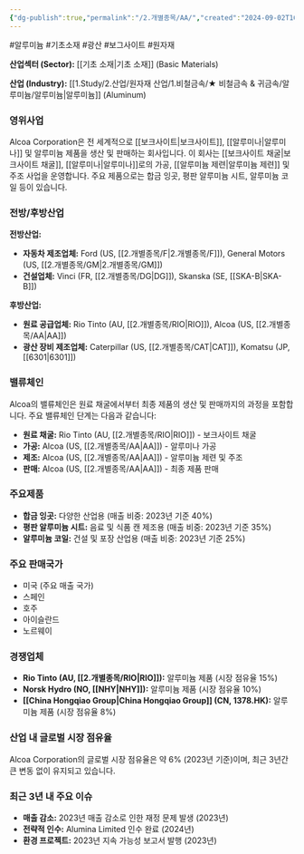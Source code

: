 ```yaml
---
{"dg-publish":true,"permalink":"/2.개별종목/AA/","created":"2024-09-02T16:50:37.850+09:00","updated":"2025-06-03T20:05:57.300+09:00"}
---
```


#알루미늄 #기초소재 #광산 #보그사이트 #원자재 

**산업섹터 (Sector):** [[기초 소재\|기초 소재]] (Basic Materials)  

**산업 (Industry):** [[1.Study/2.산업/원자재 산업/1.비철금속/★ 비철금속 & 귀금속/알루미늄/알루미늄\|알루미늄]] (Aluminum)

### 영위사업

Alcoa Corporation은 전 세계적으로 [[보크사이트\|보크사이트]], [[알루미나\|알루미나]] 및 알루미늄 제품을 생산 및 판매하는 회사입니다. 이 회사는 [[보크사이트 채굴\|보크사이트 채굴]], [[알루미나\|알루미나]]로의 가공, [[알루미늄 제련\|알루미늄 제련]] 및 주조 사업을 운영합니다. 주요 제품으로는 합금 잉곳, 평판 알루미늄 시트, 알루미늄 코일 등이 있습니다.

### 전방/후방산업

**전방산업:**

- **자동차 제조업체:** Ford (US, [[2.개별종목/F\|2.개별종목/F]]), General Motors (US, [[2.개별종목/GM\|2.개별종목/GM]])
- **건설업체:** Vinci (FR, [[2.개별종목/DG\|DG]]), Skanska (SE, [[SKA-B\|SKA-B]])

**후방산업:**

- **원료 공급업체:** Rio Tinto (AU, [[2.개별종목/RIO\|RIO]]), Alcoa (US, [[2.개별종목/AA\|AA]])
- **광산 장비 제조업체:** Caterpillar (US, [[2.개별종목/CAT\|CAT]]), Komatsu (JP, [[6301\|6301]])

### 밸류체인

Alcoa의 밸류체인은 원료 채굴에서부터 최종 제품의 생산 및 판매까지의 과정을 포함합니다. 주요 밸류체인 단계는 다음과 같습니다:

- **원료 채굴:** Rio Tinto (AU, [[2.개별종목/RIO\|RIO]]) - 보크사이트 채굴
- **가공:** Alcoa (US, [[2.개별종목/AA\|AA]]) - 알루미나 가공
- **제조:** Alcoa (US, [[2.개별종목/AA\|AA]]) - 알루미늄 제련 및 주조
- **판매:** Alcoa (US, [[2.개별종목/AA\|AA]]) - 최종 제품 판매

### 주요제품

- **합금 잉곳:** 다양한 산업용 (매출 비중: 2023년 기준 40%)
- **평판 알루미늄 시트:** 음료 및 식품 캔 제조용 (매출 비중: 2023년 기준 35%)
- **알루미늄 코일:** 건설 및 포장 산업용 (매출 비중: 2023년 기준 25%)

### 주요 판매국가

- 미국 (주요 매출 국가)
- 스페인
- 호주
- 아이슬란드
- 노르웨이

### 경쟁업체

- **Rio Tinto (AU, [[2.개별종목/RIO\|RIO]]):** 알루미늄 제품 (시장 점유율 15%)
- **Norsk Hydro (NO, [[NHY\|NHY]]):** 알루미늄 제품 (시장 점유율 10%)
- **[[China Hongqiao Group\|China Hongqiao Group]] (CN, 1378.HK):** 알루미늄 제품 (시장 점유율 8%)

### 산업 내 글로벌 시장 점유율

Alcoa Corporation의 글로벌 시장 점유율은 약 6% (2023년 기준)이며, 최근 3년간 큰 변동 없이 유지되고 있습니다.

### 최근 3년 내 주요 이슈

- **매출 감소:** 2023년 매출 감소로 인한 재정 문제 발생 (2023년)
- **전략적 인수:** Alumina Limited 인수 완료 (2024년)
- **환경 프로젝트:** 2023년 지속 가능성 보고서 발행 (2023년)